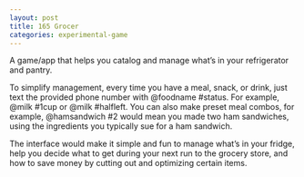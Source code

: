 ```yaml
---
layout: post
title: 165 Grocer
categories: experimental-game
---
```

A game/app that helps you catalog and manage what’s in your refrigerator and pantry.

To simplify management, every time you have a meal, snack, or drink, just text the provided phone number with @foodname #status. For example, @milk #1cup or @milk #halfleft.  You can also make preset meal combos, for example, @hamsandwich #2 would mean you made two ham sandwiches, using the ingredients you typically sue for a ham sandwich.

The interface would make it simple and fun to manage what’s in your fridge, help you decide what to  get during your next run to the grocery store, and how to save money by cutting out and optimizing certain items.